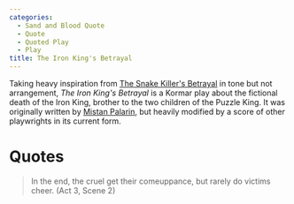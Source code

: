 ```yaml
---
categories:
  - Sand and Blood Quote
  - Quote
  - Quoted Play
  - Play
title: The Iron King's Betrayal
---
```


Taking heavy inspiration from [The Snake Killer's Betrayal]() in tone but not arrangement, *The Iron King's Betrayal* is a Kormar play about the fictional death of the Iron King, brother to the two children of the Puzzle King. It was originally written by [Mistan Palarin](), but heavily modified by a score of other playwrights in its current form.

# Quotes

> In the end, the cruel get their comeuppance, but rarely do victims cheer. (Act 3, Scene 2)
